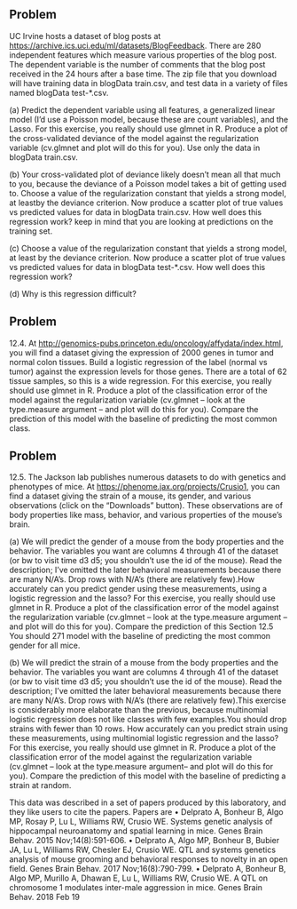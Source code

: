 ## Problem

UC Irvine hosts a dataset of blog posts at https://archive.ics.uci.edu/ml/datasets/BlogFeedback. There are 280 independent features which measure various
properties of the blog post. The dependent variable is the number of comments that the blog post received in the 24 hours after a base time. The zip
file that you download will have training data in blogData train.csv, and test data in a variety of files named blogData test-*.csv.

(a) Predict the dependent variable using all features, a generalized linear model (I’d use a Poisson model, because these are count variables), and
the Lasso. For this exercise, you really should use glmnet in R. Produce a plot of the cross-validated deviance of the model against the regularization variable (cv.glmnet and plot will do this for you). Use only the
data in blogData train.csv.


(b) Your cross-validated plot of deviance likely doesn’t mean all that much to you, because the deviance of a Poisson model takes a bit of getting used to. Choose a value of the regularization constant that yields a strong
model, at leastby the deviance criterion. Now produce a scatter plot of true values vs predicted values for data in blogData train.csv. How
well does this regression work? keep in mind that you are looking at predictions on the training set.


(c) Choose a value of the regularization constant that yields a strong model,
at least by the deviance criterion. Now produce a scatter plot of true
values vs predicted values for data in blogData test-*.csv. How well
does this regression work?

(d) Why is this regression difficult?

## Problem

12.4. At http://genomics-pubs.princeton.edu/oncology/affydata/index.html, you will find a dataset giving the expression of 2000 genes in tumor and normal colon
tissues. Build a logistic regression of the label (normal vs tumor) against the expression levels for those genes. There are a total of 62 tissue samples, so
this is a wide regression. For this exercise, you really should use glmnet in R. Produce a plot of the classification error of the model against the regularization
variable (cv.glmnet – look at the type.measure argument – and plot will do this for you). Compare the prediction of this model with the baseline of
predicting the most common class.


## Problem


12.5. The Jackson lab publishes numerous datasets to do with genetics and phenotypes of mice. At https://phenome.jax.org/projects/Crusio1, you can find a
dataset giving the strain of a mouse, its gender, and various observations (click on the “Downloads” button). These observations are of body properties like
mass, behavior, and various properties of the mouse’s brain.

(a) We will predict the gender of a mouse from the body properties and the behavior. The variables you want are columns 4 through 41 of the dataset
(or bw to visit time d3 d5; you shouldn’t use the id of the mouse). Read the description; I’ve omitted the later behavioral measurements because
there are many N/A’s. Drop rows with N/A’s (there are relatively few).How accurately can you predict gender using these measurements, using
a logistic regression and the lasso? For this exercise, you really should use glmnet in R. Produce a plot of the classification error of the model
against the regularization variable (cv.glmnet – look at the type.measure argument – and plot will do this for you). Compare the prediction of this
Section 12.5 You should 271 model with the baseline of predicting the most common gender for all
mice.

(b) We will predict the strain of a mouse from the body properties and the behavior. The variables you want are columns 4 through 41 of the dataset
(or bw to visit time d3 d5; you shouldn’t use the id of the mouse). Read the description; I’ve omitted the later behavioral measurements because
there are many N/A’s. Drop rows with N/A’s (there are relatively few).This exercise is considerably more elaborate than the previous, because
multinomial logistic regression does not like classes with few examples.You should drop strains with fewer than 10 rows. How accurately can you predict strain using these measurements, using multinomial logistic
regression and the lasso? For this exercise, you really should use glmnet in R. Produce a plot of the classification error of the model against the
regularization variable (cv.glmnet – look at the type.measure argument– and plot will do this for you). Compare the prediction of this model
with the baseline of predicting a strain at random.


This data was described in a set of papers produced by this laboratory, and
they like users to cite the papers. Papers are
• Delprato A, Bonheur B, Algo MP, Rosay P, Lu L, Williams RW, Crusio
WE. Systems genetic analysis of hippocampal neuroanatomy and spatial
learning in mice. Genes Brain Behav. 2015 Nov;14(8):591-606.
• Delprato A, Algo MP, Bonheur B, Bubier JA, Lu L, Williams RW,
Chesler EJ, Crusio WE. QTL and systems genetics analysis of mouse
grooming and behavioral responses to novelty in an open field. Genes
Brain Behav. 2017 Nov;16(8):790-799.
• Delprato A, Bonheur B, Algo MP, Murillo A, Dhawan E, Lu L, Williams
RW, Crusio WE. A QTL on chromosome 1 modulates inter-male aggression in mice. Genes Brain Behav. 2018 Feb 19
